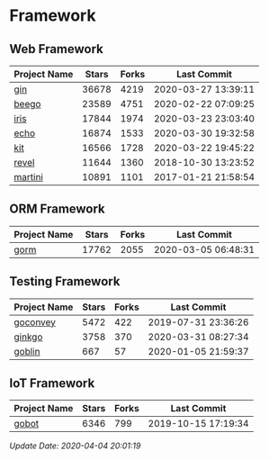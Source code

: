 # Framework

## Web Framework

| Project Name | Stars | Forks | Last Commit |
| ------------ | ----- | ----- | ----------- |
| [gin](https://github.com/gin-gonic/gin) | 36678 | 4219 | 2020-03-27 13:39:11 |
| [beego](https://github.com/astaxie/beego) | 23589 | 4751 | 2020-02-22 07:09:25 |
| [iris](https://github.com/kataras/iris) | 17844 | 1974 | 2020-03-23 23:03:40 |
| [echo](https://github.com/labstack/echo) | 16874 | 1533 | 2020-03-30 19:32:58 |
| [kit](https://github.com/go-kit/kit) | 16566 | 1728 | 2020-03-22 19:45:22 |
| [revel](https://github.com/revel/revel) | 11644 | 1360 | 2018-10-30 13:23:52 |
| [martini](https://github.com/go-martini/martini) | 10891 | 1101 | 2017-01-21 21:58:54 |

## ORM Framework

| Project Name | Stars | Forks | Last Commit |
| ------------ | ----- | ----- | ----------- |
| [gorm](https://github.com/jinzhu/gorm) | 17762 | 2055 | 2020-03-05 06:48:31 |

## Testing Framework

| Project Name | Stars | Forks | Last Commit |
| ------------ | ----- | ----- | ----------- |
| [goconvey](https://github.com/smartystreets/goconvey) | 5472 | 422 | 2019-07-31 23:36:26 |
| [ginkgo](https://github.com/onsi/ginkgo) | 3758 | 370 | 2020-03-31 08:27:34 |
| [goblin](https://github.com/franela/goblin) | 667 | 57 | 2020-01-05 21:59:37 |

## IoT Framework

| Project Name | Stars | Forks | Last Commit |
| ------------ | ----- | ----- | ----------- |
| [gobot](https://github.com/hybridgroup/gobot) | 6346 | 799 | 2019-10-15 17:19:34 |

*Update Date: 2020-04-04 20:01:19*
